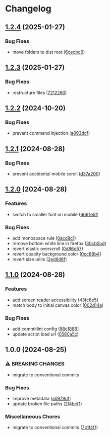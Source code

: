 # Changelog

## [1.2.4](https://github.com/NEIAAC/wip/compare/v1.2.3...v1.2.4) (2025-01-27)


### Bug Fixes

* move folders to dist root ([6cecbc6](https://github.com/NEIAAC/wip/commit/6cecbc69fbe441dbd190a4172ab10631b65d89e7))

## [1.2.3](https://github.com/NEIAAC/wip/compare/v1.2.2...v1.2.3) (2025-01-27)


### Bug Fixes

* restructure files ([7212260](https://github.com/NEIAAC/wip/commit/72122604069502875ac0309d1136375ed4a48f73))

## [1.2.2](https://github.com/NEIAAC/landing-page/compare/v1.2.1...v1.2.2) (2024-10-20)


### Bug Fixes

* prevent command injection ([a893dcf](https://github.com/NEIAAC/landing-page/commit/a893dcffc1e893407e35a8d8512d0c5dce5a0109))

## [1.2.1](https://github.com/NEIAAC/landing-page/compare/v1.2.0...v1.2.1) (2024-08-28)


### Bug Fixes

* prevent accidental mobile scroll ([d37a200](https://github.com/NEIAAC/landing-page/commit/d37a2007ef8d8d007e222bf514b2e03ea77b69fd))

## [1.2.0](https://github.com/NEIAAC/landing-page/compare/v1.1.0...v1.2.0) (2024-08-28)


### Features

* switch to smaller font on mobile ([6691e5f](https://github.com/NEIAAC/landing-page/commit/6691e5ff692167a4fa0fb35e5ebddc31d40c5f29))


### Bug Fixes

* add monospace rule ([0acd8c1](https://github.com/NEIAAC/landing-page/commit/0acd8c1714198dccb171ddd8dd00a1d1763b77cd))
* remove bottom white line in firefox ([30cb5bd](https://github.com/NEIAAC/landing-page/commit/30cb5bd2551e3481711763c33e7185b1c11a7fe0))
* revert elastic overscroll ([0d86d57](https://github.com/NEIAAC/landing-page/commit/0d86d57cabf831154c66e26b8ce1f0d0cbec57fd))
* revert opacity background color ([0cc88b4](https://github.com/NEIAAC/landing-page/commit/0cc88b4a25e634b038651ab3094521030b8bf343))
* revert size units ([2ed6d8f](https://github.com/NEIAAC/landing-page/commit/2ed6d8fd8e745b2ba384192a59b09db4935ed7e0))

## [1.1.0](https://github.com/NEIAAC/landing-page/compare/v1.0.0...v1.1.0) (2024-08-28)


### Features

* add screen reader accessibility ([43fc8e5](https://github.com/NEIAAC/landing-page/commit/43fc8e52c2448e52fe7067e61e0990f956b109ca))
* match body to initial canvas color ([002d14a](https://github.com/NEIAAC/landing-page/commit/002d14a1ecffbf5a6405ddf416ae8f734d633bc7))


### Bug Fixes

* add commitlint config ([88c1886](https://github.com/NEIAAC/landing-page/commit/88c18865cd9e6b19e08ff1ecb5af132b62279c89))
* update script load url ([0580a5c](https://github.com/NEIAAC/landing-page/commit/0580a5c8099f1537a5bd447edef948b016415050))

## 1.0.0 (2024-08-25)


### ⚠ BREAKING CHANGES

* migrate to conventional commits

### Bug Fixes

* improve metadata ([a0979df](https://github.com/NEIAAC/landing-page/commit/a0979df939d1e7168d2dc047eaa7c2812b80e3a8))
* update broken file paths ([2f4bef1](https://github.com/NEIAAC/landing-page/commit/2f4bef12f538c0fac10b1700997d5c3cdbe340e6))


### Miscellaneous Chores

* migrate to conventional commits ([7b1f4f1](https://github.com/NEIAAC/landing-page/commit/7b1f4f1cafdd609f5b21b8cd7be973598bdbe667))
